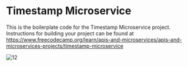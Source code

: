 # Timestamp Microservice

This is the boilerplate code for the Timestamp Microservice project. Instructions for building your project can be found at https://www.freecodecamp.org/learn/apis-and-microservices/apis-and-microservices-projects/timestamp-microservice

![12](https://github.com/burhaann/Timestamp-Microservice/assets/74833053/9d6273a9-034f-49b0-ad46-db5e2b2f59fb)

